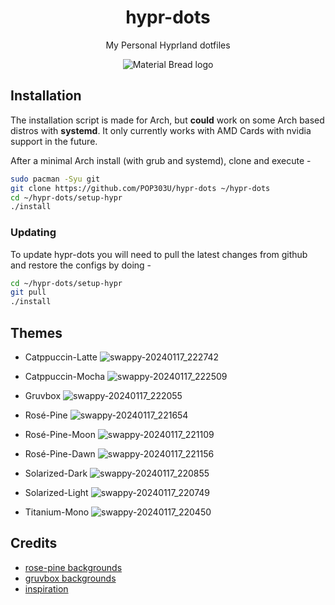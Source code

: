<div align="center"> 
<h1> hypr-dots </h1>
My Personal Hyprland dotfiles

</div>

<p align="center">
    <img src="https://github.com/POP303U/dotfiles/assets/115036828/b632333d-13ce-46e7-b18d-f85e0b56c519" alt="Material Bread logo">
</p>

## Installation

The installation script is made for Arch, but **could** work on some Arch based distros with **systemd**.
It only currently works with AMD Cards with nvidia support in the future.

After a minimal Arch install (with grub and systemd), clone and execute -

```sh
sudo pacman -Syu git
git clone https://github.com/POP303U/hypr-dots ~/hypr-dots
cd ~/hypr-dots/setup-hypr
./install
```

### Updating
To update hypr-dots you will need to pull the latest changes from github and restore the configs by doing -

```sh
cd ~/hypr-dots/setup-hypr
git pull
./install
```

## Themes 
* Catppuccin-Latte
![swappy-20240117_222742](https://github.com/POP303U/hypr-dots/assets/115036828/6ee5f780-da71-4541-8332-0aa64d4eab32)

* Catppuccin-Mocha
![swappy-20240117_222509](https://github.com/POP303U/hypr-dots/assets/115036828/39c2a568-9bcb-420f-b81d-3503a185c536)

* Gruvbox
![swappy-20240117_222055](https://github.com/POP303U/hypr-dots/assets/115036828/90bdbc13-f7f4-40b4-9fee-1abb83ec2b17)

* Rosé-Pine
![swappy-20240117_221654](https://github.com/POP303U/hypr-dots/assets/115036828/7253be10-e0f9-435f-a872-9ec57cfff5f1)

* Rosé-Pine-Moon
![swappy-20240117_221109](https://github.com/POP303U/hypr-dots/assets/115036828/0eb2854b-449e-45a0-934e-574147ba525e)

* Rosé-Pine-Dawn
![swappy-20240117_221156](https://github.com/POP303U/hypr-dots/assets/115036828/2c98e4cf-ec5b-4a3c-8e2a-fd87bff17e27)

* Solarized-Dark
![swappy-20240117_220855](https://github.com/POP303U/hypr-dots/assets/115036828/fa378b48-5f4a-48c3-818c-25a385efa85e)

* Solarized-Light
![swappy-20240117_220749](https://github.com/POP303U/hypr-dots/assets/115036828/c4040e9c-ec06-4710-b159-d6cea409e268)

* Titanium-Mono
![swappy-20240117_220450](https://github.com/POP303U/hypr-dots/assets/115036828/63597ecd-3e62-4de7-8392-85f26b4f792a)

## Credits
- [rose-pine backgrounds](https://github.com/the-argus/wallpapers)
- [gruvbox backgrounds](https://gruvbox-wallpapers.pages.dev)
- [inspiration](https://github.com/prasanthrangan/hyprdots)
